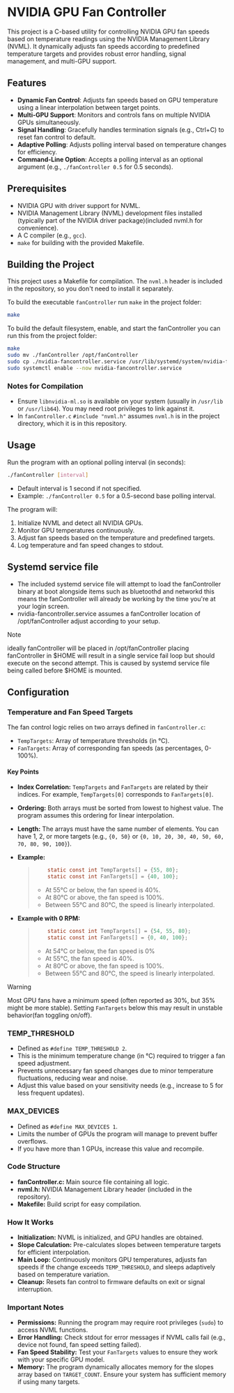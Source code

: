 # NVIDIA GPU Fan Controller

This project is a C-based utility for controlling NVIDIA GPU fan speeds based on temperature readings using the NVIDIA Management Library (NVML). It dynamically adjusts fan speeds according to predefined temperature targets and provides robust error handling, signal management, and multi-GPU support.

## Features

- **Dynamic Fan Control**: Adjusts fan speeds based on GPU temperature using a linear interpolation between target points.
- **Multi-GPU Support**: Monitors and controls fans on multiple NVIDIA GPUs simultaneously.
- **Signal Handling**: Gracefully handles termination signals (e.g., Ctrl+C) to reset fan control to default.
- **Adaptive Polling**: Adjusts polling interval based on temperature changes for efficiency.
- **Command-Line Option**: Accepts a polling interval as an optional argument (e.g., `./fanController 0.5` for 0.5 seconds).

## Prerequisites

- NVIDIA GPU with driver support for NVML.
- NVIDIA Management Library (NVML) development files installed (typically part of the NVIDIA driver package)(included nvml.h for convenience).
- A C compiler (e.g., `gcc`).
- `make` for building with the provided Makefile.

## Building the Project

This project uses a Makefile for compilation. The `nvml.h` header is included in the repository, so you don't need to install it separately.

To build the executable `fanController` run `make` in the project folder:

```bash
make
```

To build the default filesystem, enable, and start the fanController you can run this from the project folder:

```bash
make
sudo mv ./fanController /opt/fanController
sudo cp ./nvidia-fancontroller.service /usr/lib/systemd/system/nvidia-fancontroller.service
sudo systemctl enable --now nvidia-fancontroller.service
```

### Notes for Compilation

- Ensure `libnvidia-ml.so` is available on your system (usually in `/usr/lib` or `/usr/lib64`). You may need root privileges to link against it.
- In `fanController.c` `#include "nvml.h"` assumes `nvml.h` is in the project directory, which it is in this repository.

## Usage

Run the program with an optional polling interval (in seconds):

```bash
./fanController [interval]
```

- Default interval is 1 second if not specified.
- Example: `./fanController 0.5` for a 0.5-second base polling interval.

The program will:

1. Initialize NVML and detect all NVIDIA GPUs.
2. Monitor GPU temperatures continuously.
3. Adjust fan speeds based on the temperature and predefined targets.
4. Log temperature and fan speed changes to stdout.

## Systemd service file

- The included systemd service file will attempt to load the fanController binary at boot alongside items such as bluetoothd and networkd this means the fanController will already be working by the time you're at your login screen.
- nvidia-fancontroller.service assumes a fanController location of /opt/fanController adjust according to your setup.

> [!note]
> ideally fanController will be placed in /opt/fanController placing fanController in $HOME will result in a single service fail loop but should execute on the second attempt. This is caused by systemd service file being called before $HOME is mounted.

## Configuration

### Temperature and Fan Speed Targets

The fan control logic relies on two arrays defined in `fanController.c`:

- `TempTargets`: Array of temperature thresholds (in °C).
- `FanTargets`: Array of corresponding fan speeds (as percentages, 0-100%).

#### Key Points

- **Index Correlation:** `TempTargets` and `FanTargets` are related by their indices. For example, `TempTargets[0]` corresponds to `FanTargets[0]`.
- **Ordering:** Both arrays must be sorted from lowest to highest value. The program assumes this ordering for linear interpolation.
- **Length:** The arrays must have the same number of elements. You can have 1, 2, or more targets (e.g., `{0, 50}` or `{0, 10, 20, 30, 40, 50, 60, 70, 80, 90, 100}`).
- **Example:**
  > ```c
  >     static const int TempTargets[] = {55, 80};
  >     static const int FanTargets[] = {40, 100};
  > ```
  >
  > - At 55°C or below, the fan speed is 40%.
  > - At 80°C or above, the fan speed is 100%.
  > - Between 55°C and 80°C, the speed is linearly interpolated.

- **Example with 0 RPM:**
  > ```c
  >     static const int TempTargets[] = {54, 55, 80};
  >     static const int FanTargets[] = {0, 40, 100};
  > ```
  > - At 54°C or below, the fan speed is 0%
  > - At 55°C, the fan speed is 40%.
  > - At 80°C or above, the fan speed is 100%.
  > - Between 55°C and 80°C, the speed is linearly interpolated.

> [!warning]
> Most GPU fans have a minimum speed (often reported as 30%, but 35% might be more stable). Setting `FanTargets` below this may result in unstable behavior(fan toggling on/off).

### TEMP_THRESHOLD

- Defined as `#define TEMP_THRESHOLD 2`.
- This is the minimum temperature change (in °C) required to trigger a fan speed adjustment.
- Prevents unnecessary fan speed changes due to minor temperature fluctuations, reducing wear and noise.
- Adjust this value based on your sensitivity needs (e.g., increase to 5 for less frequent updates).

### MAX_DEVICES

- Defined as `#define MAX_DEVICES 1`.
- Limits the number of GPUs the program will manage to prevent buffer overflows.
- If you have more than 1 GPUs, increase this value and recompile.

### Code Structure

- **fanController.c:** Main source file containing all logic.
- **nvml.h:** NVIDIA Management Library header (included in the repository).
- **Makefile:** Build script for easy compilation.

### How It Works

- **Initialization:** NVML is initialized, and GPU handles are obtained.
- **Slope Calculation:** Pre-calculates slopes between temperature targets for efficient interpolation.
- **Main Loop:** Continuously monitors GPU temperatures, adjusts fan speeds if the change exceeds `TEMP_THRESHOLD`, and sleeps adaptively based on temperature variation.
- **Cleanup:** Resets fan control to firmware defaults on exit or signal interruption.

### Important Notes

- **Permissions:** Running the program may require root privileges (`sudo`) to access NVML functions.
- **Error Handling:** Check stdout for error messages if NVML calls fail (e.g., device not found, fan speed setting failed).
- **Fan Speed Stability:** Test your `FanTargets` values to ensure they work with your specific GPU model.
- **Memory:** The program dynamically allocates memory for the slopes array based on `TARGET_COUNT`. Ensure your system has sufficient memory if using many targets.
